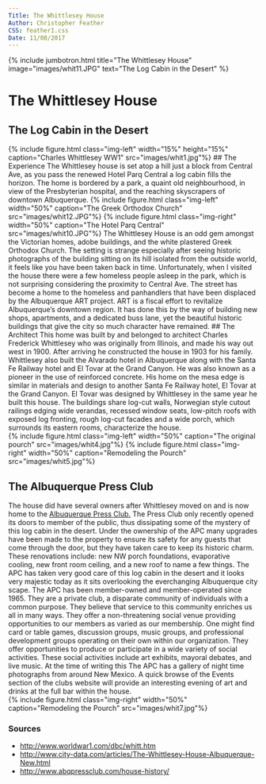 ```yaml
---
Title: The Whittlesey House
Author: Christopher Feather
CSS: feather1.css
Date: 11/08/2017
---
```

{% include jumbotron.html title="The Whittlesey House" image="images/whit11.JPG" text="The Log Cabin in the Desert" %}
<H1> The Whittlesey House </H1>
<H2> The Log Cabin in the Desert </H2>
{% include figure.html
  class="img-left"
  width="15%"
  height="15%"
  caption="Charles Whittlesey WW1"
  src="images/whit1.jpg"%}
## The Experience
The Whittlesey house is set atop a hill just a block from Central Ave, as you pass the renewed Hotel Parq Central a log cabin fills the horizon. The home is bordered by a park, a quaint old neighbourhood, in view of the Presbyterian hospital, and the reaching skyscrapers of downtown Albuquerque.
{% include figure.html
  class="img-left"
  width="50%"
  caption="The Greek Orthodox Church"
  src="images/whit12.JPG"%}
  {% include figure.html
  class="img-right"
  width="50%"
  caption="The Hotel Parq Central"
  src="images/whit10.JPG"%}
The Whittlesey House is an odd gem amongst the Victorian homes, adobe buildings, and the white plastered Greek Orthodox Church. The setting is strange especially after seeing historic photographs of the building sitting on its hill isolated from the outside world, it feels like you have been taken back in time. Unfortunately, when I visited the house there were a few homeless people asleep in the park, which is not surprising considering the proximity to Central Ave. The street has become a home to the homeless and panhandlers that have been displaced by the Albuquerque ART project. ART is a fiscal effort to revitalize Albuquerque’s downtown region. It has done this by the way of building new shops, apartments, and a dedicated buss lane, yet the beautiful historic buildings that give the city so much character have remained. 
## The Architect
This home was built by and belonged to architect Charles Frederick Whittlesey who was originally from Illinois, and made his way out west in 1900. After arriving he constructed the house in 1903 for his family. Whittlesey also built the Alvarado hotel in Albuquerque along with the Santa Fe Railway hotel and El Tovar at the Grand Canyon. He was also known as a pioneer in the use of reinforced concrete. His home on the mesa edge is similar in materials and design to another Santa Fe Railway hotel, El Tovar at the Grand Canyon. El Tovar was designed by Whittlesey in the same year he built this house. The buildings share log-cut walls, Norwegian style cutout railings edging wide verandas, recessed window seats, low-pitch roofs with exposed log fronting, rough log-cut facades and a wide porch, which surrounds its eastern rooms, characterize the house. 
<div> {% include figure.html
  class="img-left"
  width="50%"
  caption="The original pourch"
  src="images/whit4.jpg"%}
 {% include figure.html
  class="img-right"
  width="50%"
  caption="Remodeling the Pourch"
  src="images/whit5.jpg"%} </div>

## The Albuquerque Press Club
The house did have several owners after Whittlesey moved on and is now home to the [Albuquerque Press Club.](http://www.abqpressclub.com/house-history/) The Press Club only recently opened its doors to member of the public, thus dissipating some of the mystery of this log cabin in the desert. Under the ownership of the APC many upgrades have been made to the property to ensure its safety for any guests that come through the door, but they have taken care to keep its historic charm. These renovations include: new NW porch foundations, evaporative cooling, new front room ceiling, and a new roof to name a few things. The APC has taken very good care of this log cabin in the desert and it looks very majestic today as it sits overlooking the everchanging Albuquerque city scape. The APC has been member-owned and member-operated since 1965. They are a private club, a disparate community of individuals with a common purpose.  They believe that service to this community enriches us all in many ways. They offer a non-threatening social venue providing opportunities to our members as varied as our membership.  One might find card or table games, discussion groups, music groups, and professional development groups operating on their own within our organization.  They offer opportunities to produce or participate in a wide variety of social activities. These social activities include art exhibits, mayoral debates, and live music. At the time of writing this The APC has a gallery of night time photographs from around New Mexico. A quick browse of the Events section of the clubs website will provide an interesting evening of art and drinks at the full bar within the house.  
{% include figure.html
  class="img-right"
  width="50%"
  caption="Remodeling the Pourch"
  src="images/whit7.jpg"%}

### Sources
- http://www.worldwar1.com/dbc/whitt.htm 
- http://www.city-data.com/articles/The-Whittlesey-House-Albuquerque-New.html 
- http://www.abqpressclub.com/house-history/ 
